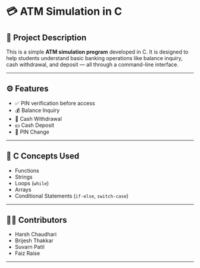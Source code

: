 # 💳 ATM Simulation in C

## 📘 Project Description

This is a simple **ATM simulation program** developed in C. It is designed to help students understand basic banking operations like balance inquiry, cash withdrawal, and deposit — all through a command-line interface.

---

## ⚙️ Features

- ✅ PIN verification before access  
- 💰 Balance Inquiry  
- 🏧 Cash Withdrawal  
- 💵 Cash Deposit  
- 🔐 PIN Change  

---

## 🧠 C Concepts Used

- Functions  
- Strings  
- Loops (`while`)  
- Arrays  
- Conditional Statements (`if-else`, `switch-case`)

---

## 👨‍💻 Contributors

- Harsh Chaudhari
- Brijesh Thakkar
- Suvarn Patil
- Faiz Raise
  

---


